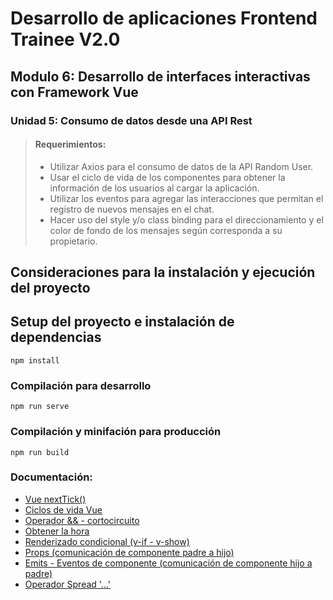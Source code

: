 
# Desarrollo de aplicaciones Frontend Trainee V2.0

## Modulo 6: Desarrollo de interfaces interactivas con Framework Vue

### Unidad 5: Consumo de datos desde una API Rest


>#### Requerimientos:
>- Utilizar Axios para el consumo de datos de la API Random User.
>- Usar el ciclo de vida de los componentes para obtener la información de los usuarios al cargar la aplicación.
>- Utilizar los eventos para agregar las interacciones que permitan el registro de nuevos mensajes en el chat. 
>- Hacer uso del style y/o class binding para el direccionamiento y el color de fondo de los mensajes según corresponda a su propietario. 


## Consideraciones para la instalación y ejecución del proyecto
## Setup del proyecto e instalación de dependencias
```
npm install
```

### Compilación para desarrollo
```
npm run serve
```

### Compilación y minifación para producción
```
npm run build
```


### Documentación:
- [Vue nextTick()](https://vuejs.org/api/general.html#nexttick)  
- [Ciclos de vida Vue](https://vuejs.org/guide/essentials/lifecycle.html)  
- [Operador && - cortocircuito](https://developer.mozilla.org/es/docs/Web/JavaScript/Reference/Operators/Logical_AND#evaluaci%C3%B3n_de_cortocircuito_short-circuit)  
- [Obtener la hora](https://www.w3schools.com/jsref/jsref_tolocaletimestring.asp)  
- [Renderizado condicional (v-if - v-show)](https://vuejs.org/guide/essentials/conditional.html)  
- [Props (comunicación de componente padre a hijo)](https://vuejs.org/guide/components/props.html)  
- [Emits - Eventos de componente (comunicación de componente hijo a padre)](https://vuejs.org/guide/components/events.html) 
- [Operador Spread '...'](https://developer.mozilla.org/es/docs/Web/JavaScript/Reference/Operators/Spread_syntax) 